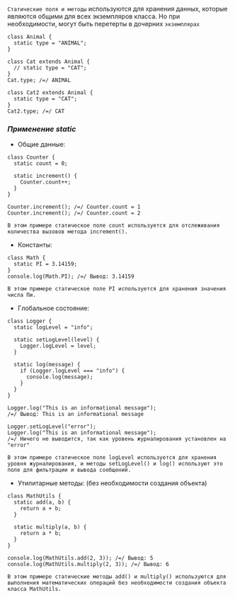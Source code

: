 `Статические поля и методы` используются для хранения данных, которые являются общими для всех экземпляров класса.
Но при необходимости, могут быть перетерты в дочерних `экземплярах`

```
class Animal {
  static type = "ANIMAL";
}

class Cat extends Animal {
  // static type = "CAT";
}
Cat.type; /=/ ANIMAL

class Cat2 extends Animal {
  static type = "CAT";
}
Cat2.type; /=/ CAT
```

### _Применение static_

- Общие данные:
```
class Counter {
  static count = 0;

  static increment() {
    Counter.count++;
  }
}

Counter.increment(); /=/ Counter.count = 1
Counter.increment(); /=/ Counter.count = 2

В этом примере статическое поле count используется для отслеживания количества вызовов метода increment().
```

- Константы:
```
class Math {
  static PI = 3.14159;
}
console.log(Math.PI); /=/ Вывод: 3.14159

В этом примере статическое поле PI используется для хранения значения числа Пи.
```

- Глобальное состояние:
```
class Logger {
  static logLevel = "info";

  static setLogLevel(level) {
    Logger.logLevel = level;
  }

  static log(message) {
    if (Logger.logLevel === "info") {
      console.log(message);
    }
  }
}

Logger.log("This is an informational message"); 
/=/ Вывод: This is an informational message

Logger.setLogLevel("error");
Logger.log("This is an informational message"); 
/=/ Ничего не выводится, так как уровень журналирования установлен на "error"

В этом примере статическое поле logLevel используется для хранения уровня журналирования, и методы setLogLevel() и log() используют это поле для фильтрации и вывода сообщений.
```

- Утилитарные методы:
  (без необходимости создания объекта)
```
class MathUtils {
  static add(a, b) {
    return a + b;
  }

  static multiply(a, b) {
    return a * b;
  }
}

console.log(MathUtils.add(2, 3)); /=/ Вывод: 5
console.log(MathUtils.multiply(2, 3)); /=/ Вывод: 6

В этом примере статические методы add() и multiply() используются для выполнения математических операций без необходимости создания объекта класса MathUtils.
```

